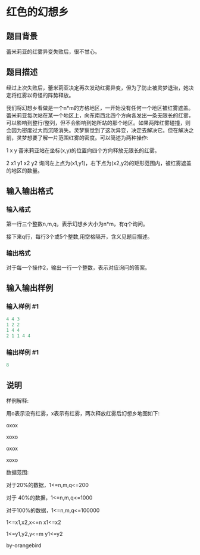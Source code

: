 # 红色的幻想乡

## 题目背景

蕾米莉亚的红雾异变失败后，很不甘心。

## 题目描述

经过上次失败后，蕾米莉亚决定再次发动红雾异变，但为了防止被灵梦退治，她决定将红雾以奇怪的阵势释放。

我们将幻想乡看做是一个n\*m的方格地区，一开始没有任何一个地区被红雾遮盖。蕾米莉亚每次站在某一个地区上，向东南西北四个方向各发出一条无限长的红雾，可以影响到整行/整列，但不会影响到她所站的那个地区。如果两阵红雾碰撞，则会因为密度过大而沉降消失。灵梦察觉到了这次异变，决定去解决它。但在解决之前，灵梦想要了解一片范围红雾的密度。可以简述为两种操作:

1 x y 蕾米莉亚站在坐标(x,y)的位置向四个方向释放无限长的红雾。

2 x1 y1 x2 y2 询问左上点为(x1,y1)，右下点为(x2,y2)的矩形范围内，被红雾遮盖的地区的数量。

## 输入输出格式

### 输入格式

第一行三个整数n,m,q，表示幻想乡大小为n\*m，有q个询问。

接下来q行，每行3个或5个整数,用空格隔开，含义见题目描述。

### 输出格式

对于每一个操作2，输出一行一个整数，表示对应询问的答案。

## 输入输出样例

### 输入样例 #1

```cpp
4 4 3
1 2 2
1 4 4
2 1 1 4 4

```
### 输出样例 #1

```cpp
8
```


## 说明

样例解释:

用o表示没有红雾，x表示有红雾，两次释放红雾后幻想乡地图如下:

oxox

xoxo

oxox

xoxo

数据范围:

对于20%的数据，1<=n,m,q<=200

对于 40%的数据，1<=n,m,q<=1000

对于100%的数据，1<=n,m,q<=100000

1<=x1,x2,x<=n x1<=x2

1<=y1,y2,y<=m y1<=y2

by-orangebird


